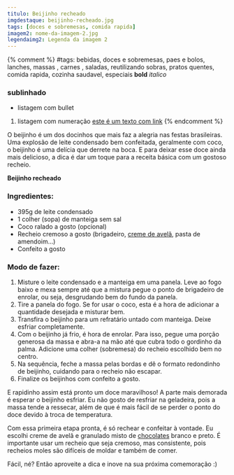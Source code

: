 ```yaml
---
titulo: Beijinho recheado
imgdestaque: beijinho-recheado.jpg
tags: [doces e sobremesas, comida rapida]
imagem2: nome-da-imagem-2.jpg
legendaimg2: Legenda da imagem 2
---
```

{% comment %}
#tags: bebidas, doces e sobremesas, paes e bolos, lanches, massas , carnes , saladas, reutilizando sobras, pratos quentes, comida rapida, cozinha saudavel, especiais
**bold**
*italico*
### sublinhado
* listagem com bullet
1. listagem com numeração
[este é um texto com link](https://www.enderecodolink.com)
{% endcomment %}

O beijinho é um dos docinhos que mais faz a alegria nas festas brasileiras. Uma explosão de leite condensado bem confeitada, geralmente com coco, o beijinho é uma delícia que derrete na boca. E para deixar esse doce ainda mais delicioso, a dica é dar um toque para a receita básica com um gostoso recheio. 

**Beijinho recheado**

### Ingredientes:

* 395g de leite condensado
* 1 colher (sopa) de manteiga sem sal
* Coco ralado a gosto (opcional)
* Recheio cremoso a gosto (brigadeiro, [creme de avelã](http://paneladepau.github.io/paneladepau-jekyll-blog/brownie-de-nutella/), pasta de amendoim...)  
* Confeito a gosto

### Modo de fazer:

1. Misture o leite condensado e a manteiga em uma panela. Leve ao fogo baixo e mexa sempre até que a mistura pegue o ponto de brigadeiro de enrolar, ou seja, desgrudando bem do fundo da panela. 
2. Tire a panela do fogo. Se for usar o coco, esta é a hora de adicionar a quantidade desejada e misturar bem. 
3. Transfira o beijinho para um refratário untado com manteiga. Deixe esfriar completamente. 
4. Com o beijinho já frio, é hora de enrolar. Para isso, pegue uma porção generosa da massa e abra-a na mão até que cubra todo o gordinho da palma. Adicione uma colher (sobremesa) do recheio escolhido bem no centro. 
5. Na sequência, feche a massa pelas bordas e dê o formato redondinho de beijinho, cuidando para o recheio não escapar. 
6. Finalize os beijinhos com confeito a gosto. 

E rapidinho assim está pronto um doce maravilhoso! A parte mais demorada é esperar o beijinho esfriar. Eu não gosto de resfriar na geladeira, pois a massa tende a ressecar, além de que é mais fácil de se perder o ponto do doce devido à troca de temperatura. 

Com essa primeira etapa pronta, é só rechear e confeitar à vontade. Eu escolhi creme de avelã e granulado misto de [chocolates](http://paneladepau.github.io/paneladepau-jekyll-blog/tutorial-chocolates-pascoa/) branco e preto. É importante usar um recheio que seja cremoso, mas consistente, pois recheios moles são difíceis de moldar e também de comer.   

Fácil, né?
Então aproveite a dica e inove na sua próxima comemoração :)
